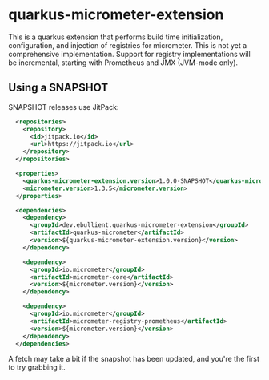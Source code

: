 # quarkus-micrometer-extension

This is a quarkus extension that performs build time initialization, configuration, and injection of registries for micrometer. This is not yet a comprehensive implementation. Support for registry implementations will be incremental, starting with Prometheus and JMX (JVM-mode only).

## Using a SNAPSHOT

SNAPSHOT releases use JitPack:

```xml
  <repositories>
    <repository>
      <id>jitpack.io</id>
      <url>https://jitpack.io</url>
    </repository>
  </repositories>

  <properties>
    <quarkus-micrometer-extension.version>1.0.0-SNAPSHOT</quarkus-micrometer-extension.version>
    <micrometer.version>1.3.5</micrometer.version>
  </properties>

  <dependencies>
    <dependency>
      <groupId>dev.ebullient.quarkus-micrometer-extension</groupId>
      <artifactId>quarkus-micrometer</artifactId>
      <version>${quarkus-micrometer-extension.version}</version>
    </dependency>

    <dependency>
      <groupId>io.micrometer</groupId>
      <artifactId>micrometer-core</artifactId>
      <version>${micrometer.version}</version>
    </dependency>

    <dependency>
      <groupId>io.micrometer</groupId>
      <artifactId>micrometer-registry-prometheus</artifactId>
      <version>${micrometer.version}</version>
    </dependency>
  </dependencies>
```

A fetch may take a bit if the snapshot has been updated, and you're the first to try grabbing it.
